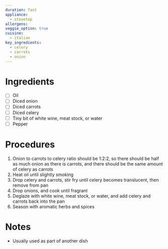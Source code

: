 ```yaml
---
duration: fast
appliance:
  - stovetop
allergens: 
veggie_option: true
cuisine:
  - italian
key_ingredients:
  - celery
  - carrots
  - onion
---
```

# Ingredients
- [ ] Oil
- [ ] Diced onion
- [ ] Diced carrots
- [ ] Diced celery
- [ ] Tiny bit of white wine, meat stock, or water
- [ ] Pepper
# Procedures
1. Onion to carrots to celery ratio should be 1:2:2, so there should be half as much onion as there is carrots, and there should be the same amount of celery as carrots
2. Heat oil until slightly smoking
3. Drop celery and carrots, stir fry until celery becomes translucent, then remove from pan
4. Drop onions, and cook until fragrant
5. Deglaze with white wine, meat stock, or water, and add celery and carrots back into the pan
6. Season with aromatic herbs and spices
# Notes
- Usually used as part of another dish